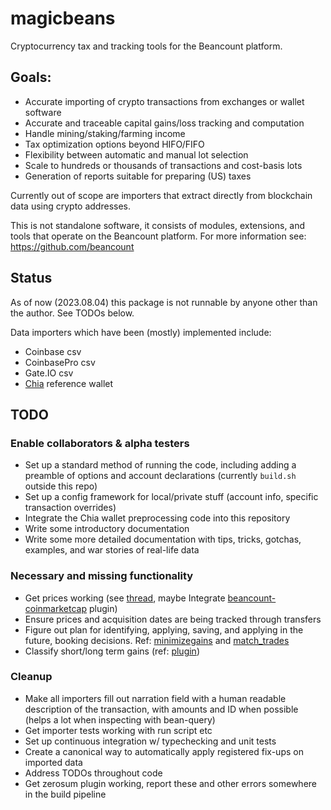 # magicbeans
Cryptocurrency tax and tracking tools for the Beancount platform.

## Goals:
- Accurate importing of crypto transactions from exchanges or wallet software
- Accurate and traceable capital gains/loss tracking and computation
- Handle mining/staking/farming income
- Tax optimization options beyond HIFO/FIFO
- Flexibility between automatic and manual lot selection
- Scale to hundreds or thousands of transactions and cost-basis lots
- Generation of reports suitable for preparing (US) taxes

Currently out of scope are importers that extract directly from blockchain data
using crypto addresses.

This is not standalone software, it consists of modules, extensions, and tools
that operate on the Beancount platform.  For more information see:
https://github.com/beancount

## Status

As of now (2023.08.04) this package is not runnable by anyone other than the author.
See TODOs below.

Data importers which have been (mostly) implemented include:
- Coinbase csv
- CoinbasePro csv
- Gate.IO csv
- [Chia](http://www.chia.net/) reference wallet

## TODO

### Enable collaborators & alpha testers
- Set up a standard method of running the code, including adding a preamble of options and account declarations (currently `build.sh` outside this repo)
- Set up a config framework for local/private stuff (account info, specific transaction overrides)
- Integrate the Chia wallet preprocessing code into this repository
- Write some introductory documentation
- Write some more detailed documentation with tips, tricks, gotchas, examples, and war stories of real-life data

### Necessary and missing functionality
- Get prices working (see [thread](https://groups.google.com/g/beancount/c/8LS1e2GfAmk),
  maybe Integrate [beancount-coinmarketcap](https://github.com/aamerabbas/beancount-coinmarketcap) plugin)
- Ensure prices and acquisition dates are being tracked through transfers
- Figure out plan for identifying, applying, saving, and applying in the future, booking decisions.
  Ref: [minimizegains](https://github.com/redstreet/fava_investor/tree/main/fava_investor/modules/minimizegains)
  and [match_trades](https://github.com/beancount/beanlabs/blob/master/beanlabs/trades/match_trades.py)
- Classify short/long term gains (ref:
  [plugin](https://github.com/redstreet/beancount_reds_plugins/tree/main/beancount_reds_plugins/capital_gains_classifier))

### Cleanup
- Make all importers fill out narration field with a human readable description of the transaction, with amounts and ID when possible (helps a lot when inspecting with bean-query)
- Get importer tests working with run script etc
- Set up continuous integration w/ typechecking and unit tests
- Create a canonical way to automatically apply registered fix-ups on imported data
- Address TODOs throughout code
- Get zerosum plugin working, report these and other errors somewhere in the build pipeline
